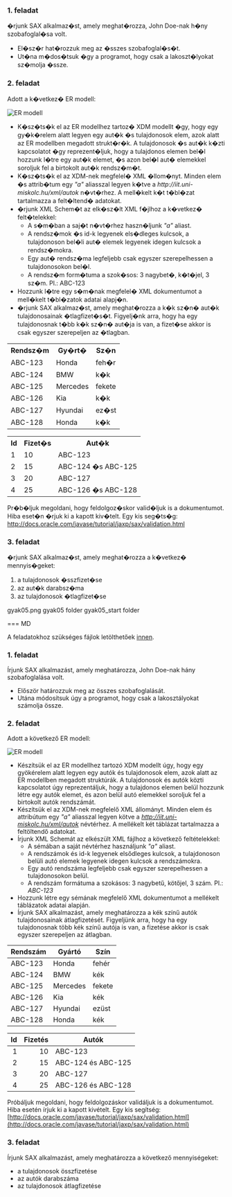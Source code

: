 <h3>1. feladat</h3>
  
  <p>�rjunk SAX alkalmaz�st, amely meghat�rozza, John Doe-nak h�ny szobafoglal�sa volt.</p>
  
  <ul class="letters">
    <li>El�sz�r hat�rozzuk meg az �sszes szobafoglal�s�t.</li>
    <li>Ut�na m�dos�tsuk �gy a programot, hogy csak a lakoszt�lyokat sz�molja �ssze.</li>
  </ul>
  
  <h3>2. feladat</h3>
  
  <p>Adott a k�vetkez� ER modell:</p>
  
  <p class="text-center">
    <img src="xml/gyak05.png" alt="ER modell" title="ER modell">
  </p>
  
  <ul class="letters">
    <li>K�sz�ts�k el az ER modellhez tartoz� XDM modellt �gy, hogy egy gy�k�relem alatt legyen egy aut�k �s tulajdonosok elem, azok alatt az ER modellben megadott strukt�r�k. A tulajdonosok �s aut�k k�zti kapcsolatot �gy reprezent�ljuk, hogy a tulajdonos elemen bel�l hozzunk l�tre egy aut�k elemet, �s azon bel�l aut� elemekkel soroljuk fel a birtokolt aut�k rendsz�m�t.</li>
    <li>K�sz�ts�k el az XDM-nek megfelel� XML �llom�nyt. Minden elem �s attrib�tum egy <i>"a"</i> aliasszal legyen k�tve a <i>http://iit.uni-miskolc.hu/xml/autok</i> n�vt�rhez. A mell�kelt k�t t�bl�zat tartalmazza a felt�ltend� adatokat.</li>
    <li>�rjunk XML Schem�t az elk�sz�lt XML f�jlhoz a k�vetkez� felt�telekkel:
      <ul>
        <li>A s�m�ban a saj�t n�vt�rhez haszn�ljunk <i>"a"</i> aliast.</li>
        <li>A rendsz�mok �s id-k legyenek els�dleges kulcsok, a tulajdonoson bel�li aut� elemek legyenek idegen kulcsok a rendsz�mokra.</li>
        <li>Egy aut� rendsz�ma legfeljebb csak egyszer szerepelhessen a tulajdonosokon bel�l.</li>
        <li>A rendsz�m form�tuma a szok�sos: 3 nagybet�, k�t�jel, 3 sz�m. Pl.: ABC-123</li>
      </ul>
    </li>
    <li>Hozzunk l�tre egy s�m�nak megfelel� XML dokumentumot a mell�kelt t�bl�zatok adatai alapj�n.</li>
    <li>�rjunk SAX alkalmaz�st, amely meghat�rozza a k�k sz�n� aut�k tulajdonosainak �tlagfizet�s�t. Figyelj�nk arra, hogy ha egy tulajdonosnak t�bb k�k sz�n� aut�ja is van, a fizet�se akkor is csak egyszer szerepeljen az �tlagban.</li>
  </ul>
  
  <table class="table table-striped table-hover" id="cars">
    <tbody>
      <tr>
        <th>Rendsz�m</th>
        <th>Gy�rt�</th>
        <th>Sz�n</th>
      </tr>
      <tr>
        <td>ABC-123</td>
        <td>Honda</td>
        <td>feh�r</td>
      </tr>
      <tr>
        <td>ABC-124</td>
        <td>BMW</td>
        <td>k�k</td>
      </tr>
      <tr>
        <td>ABC-125</td>
        <td>Mercedes</td>
        <td>fekete</td>
      </tr>
      <tr>
        <td>ABC-126</td>
        <td>Kia</td>
        <td>k�k</td>
      </tr>
      <tr>
        <td>ABC-127</td>
        <td>Hyundai</td>
        <td>ez�st</td>
      </tr>
      <tr>
        <td>ABC-128</td>
        <td>Honda</td>
        <td>k�k</td>
      </tr>
    </tbody>
  </table>
  
  <table class="table table-striped table-hover" id="owners">
    <tbody>
      <tr>
        <th>Id</th>
        <th>Fizet�s</th>
        <th>Aut�k</th>
      </tr>
      <tr>
        <td>1</td>
        <td>10</td>
        <td>ABC-123</td>
      </tr>
      <tr>
        <td>2</td>
        <td>15</td>
        <td>ABC-124 �s ABC-125</td>
      </tr>
      <tr>
        <td>3</td>
        <td>20</td>
        <td>ABC-127</td>
      </tr>
      <tr>
        <td>4</td>
        <td>25</td>
        <td>ABC-126 �s ABC-128</td>
      </tr>
      </tr>
    </tbody>
  </table>
  
  <p>Pr�b�ljuk megoldani, hogy feldolgoz�skor valid�ljuk is a dokumentumot. Hiba eset�n �rjuk ki a kapott kiv�telt. Egy kis seg�ts�g: <a href="<?php echo getLink('http://docs.oracle.com/javase/tutorial/jaxp/sax/validation.html'); ?>" class="track">http://docs.oracle.com/javase/tutorial/jaxp/sax/validation.html</a></p>
  
  <h3>3. feladat</h3>
  
  <p>�rjunk SAX alkalmaz�st, amely meghat�rozza a k�vetkez� mennyis�geket:</p>
  
  <ol class="letters">
    <li>a tulajdonosok �sszfizet�se</li>
    <li>az aut�k darabsz�ma</li>
    <li>az tulajdonosok �tlagfizet�se</li>
  </ol>

  gyak05.png
  gyak05 folder
  gyak05_start folder
  
  === MD

  A feladatokhoz szükséges fájlok letölthetőek [innen](courses/xml/practice05_start.zip).

### 1. feladat

Írjunk SAX alkalmazást, amely meghatározza, John Doe-nak hány szobafoglalása volt.

* Először határozzuk meg az összes szobafoglalását.
* Utána módosítsuk úgy a programot, hogy csak a lakosztályokat számolja össze.

### 2. feladat

Adott a következő ER modell:

![ER modell](practice05.png)

* Készítsük el az ER modellhez tartozó XDM modellt úgy, hogy egy gyökérelem alatt legyen egy autók és tulajdonosok elem, azok alatt az ER modellben megadott struktúrák. A tulajdonosok és autók közti kapcsolatot úgy reprezentáljuk, hogy a tulajdonos elemen belül hozzunk létre egy autók elemet, és azon belül autó elemekkel soroljuk fel a birtokolt autók rendszámát.
* Készítsük el az XDM-nek megfelelő XML állományt. Minden elem és attribútum egy *"a"* aliasszal legyen kötve a *http://iit.uni-miskolc.hu/xml/autok* névtérhez. A mellékelt két táblázat tartalmazza a feltöltendő adatokat.
* Írjunk XML Schemát az elkészült XML fájlhoz a következő feltételekkel:
    * A sémában a saját névtérhez használjunk *"a"* aliast.
    * A rendszámok és id-k legyenek elsődleges kulcsok, a tulajdonoson belüli autó elemek legyenek idegen kulcsok a rendszámokra.
    * Egy autó rendszáma legfeljebb csak egyszer szerepelhessen a tulajdonosokon belül.
    * A rendszám formátuma a szokásos: 3 nagybetű, kötőjel, 3 szám. Pl.: *ABC-123*
* Hozzunk létre egy sémának megfelelő XML dokumentumot a mellékelt táblázatok adatai alapján.
* Írjunk SAX alkalmazást, amely meghatározza a kék színű autók tulajdonosainak átlagfizetését. Figyeljünk arra, hogy ha egy tulajdonosnak több kék színű autója is van, a fizetése akkor is csak egyszer szerepeljen az átlagban.

| Rendszám | Gyártó   | Szín   |
| -------- | -------- | ------ |
| ABC-123  | Honda    | fehér  |
| ABC-124  | BMW      | kék    |
| ABC-125  | Mercedes | fekete |
| ABC-126  | Kia      | kék    |
| ABC-127  | Hyundai  | ezüst  |
| ABC-128  | Honda    | kék    |

| Id | Fizetés | Autók              |
| --:| -------:| ------------------ |
| 1  | 10      | ABC-123            |
| 2  | 15      | ABC-124 és ABC-125 |
| 3  | 20      | ABC-127            |
| 4  | 25      | ABC-126 és ABC-128 |

Próbáljuk megoldani, hogy feldolgozáskor validáljuk is a dokumentumot. Hiba esetén írjuk ki a kapott kivételt. Egy kis segítség: [http://docs.oracle.com/javase/tutorial/jaxp/sax/validation.html](http://docs.oracle.com/javase/tutorial/jaxp/sax/validation.html)

### 3. feladat

Írjunk SAX alkalmazást, amely meghatározza a következő mennyiségeket:

* a tulajdonosok összfizetése
* az autók darabszáma
* az tulajdonosok átlagfizetése
